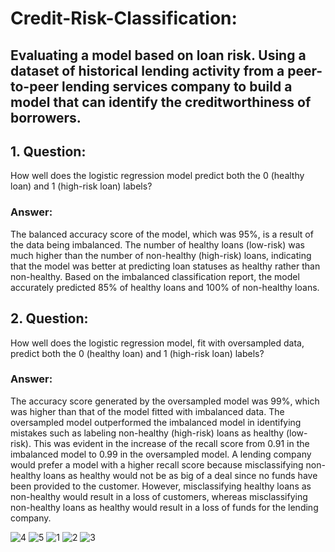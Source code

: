 # Credit-Risk-Classification:
## Evaluating a model based on loan risk. Using a dataset of historical lending activity from a peer-to-peer lending services company to build a model that can identify the creditworthiness of borrowers.

## 1. Question: 
How well does the logistic regression model predict both the 0 (healthy loan) and 1 (high-risk loan) labels?

### Answer: 
The balanced accuracy score of the model, which was 95%, is a result of the data being imbalanced. The number of healthy loans (low-risk) was much higher than the number of non-healthy (high-risk) loans, indicating that the model was better at predicting loan statuses as healthy rather than non-healthy. Based on the imbalanced classification report, the model accurately predicted 85% of healthy loans and 100% of non-healthy loans.

## 2. Question: 
How well does the logistic regression model, fit with oversampled data, predict both the 0 (healthy loan) and 1 (high-risk loan) labels?

### Answer:
The accuracy score generated by the oversampled model was 99%, which was higher than that of the model fitted with imbalanced data. The oversampled model outperformed the imbalanced model in identifying mistakes such as labeling non-healthy (high-risk) loans as healthy (low-risk). This was evident in the increase of the recall score from 0.91 in the imbalanced model to 0.99 in the oversampled model. A lending company would prefer a model with a higher recall score because misclassifying non-healthy loans as healthy would not be as big of a deal since no funds have been provided to the customer. However, misclassifying healthy loans as non-healthy would result in a loss of customers, whereas misclassifying non-healthy loans as healthy would result in a loss of funds for the lending company.

![4](https://user-images.githubusercontent.com/116124181/228127813-639b9d6b-2820-4dcb-890c-218eb9d95498.png)
![5](https://user-images.githubusercontent.com/116124181/228127815-c32c1c50-f133-4243-a74f-d471fe6bfa29.png)
![1](https://user-images.githubusercontent.com/116124181/228127817-bf8f52d1-d45d-4887-aa54-4a6c38492b5d.png)
![2](https://user-images.githubusercontent.com/116124181/228127820-5b1d9d8e-1fcc-4360-a9af-46a6e6ee7fcd.png)
![3](https://user-images.githubusercontent.com/116124181/228127824-82af6976-9d6e-4057-8808-bdf3da5bd63e.png)

